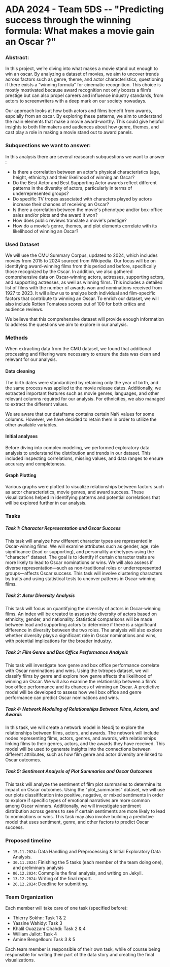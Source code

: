 # ADA 2024 - Team 5DS -- "Predicting success through the winning formula: What makes a movie gain an Oscar ?"

### Abstract:

In this project, we’re diving into what makes a movie stand out enough to win an oscar. By analyzing a dataset of movies, we aim to uncover trends across factors such as genre, theme, and actor characteristics, questioning if there exists a “winning formula” for cinematic recognition. This choice is mostly mostivated because award recognition not only boosts a film’s prestige but can also propel careers and influence industry standards, from actors to screenwriters with a deep mark on our society nowadays.

Our approach looks at how both actors and films benefit from awards, espcially from an oscar. By exploring these patterns, we aim to understand the main elements that make a movie award-worthy. This could give helpful insights to both filmmakers and audiences about how genre, themes, and cast play a role in making a movie stand out to award panels.

### Subquestions we want to answer:

In this analysis there are several reasearch subquestions we want to answer : 
- Is there a correlation between an actor's physical characteristics (age, height, ethnicity) and their likelihood of winning an Oscar?
- Do the Best Actor and Best Supporting Actor awards reflect different patterns in the diversity of actors, particularly in terms of underrepresented groups?
- Do specific TV tropes associated with characters played by actors increase their chances of receiving an Oscar?
- Is there a correlation between the movie's phenotype and/or box-office sales and/or plots and the award it won?
- How does public reviews translate a movie's prestige?
- How do a movie’s genre, themes, and plot elements correlate with its likelihood of winning an Oscar?

### Used Dataset

We will use the CMU Summary Corpus, updated to 2024, which includes movies from 2015 to 2024 sourced from Wikipedia. Our focus will be on identifying award-winning films from this period and before, specifically those recognized by the Oscar. In addition,  we also gathered comprehensive data on Oscar-winning actors, actresses, supporting actors, and supporting actresses, as well as winning films. This includes a detailed list of films with the number of awards won and nominations received from 1927 to 2023. It will allow us to analyze both individual and film-specific factors that contribute to winning an Oscar. To enrich our dataset, we will also include Rotten Tomatoes scores out of 100 for both critics and audience reviews.

We believe that this comprehensive dataset will provide enough information to address the questions we aim to explore in our analysis.

### Methods

When extracting data from the CMU dataset, we found that additional processing and filtering were necessary to ensure the data was clean and relevant for our analysis.

#### Data cleaning 
The birth dates were standardized by retaining only the year of birth, and the same process was applied to the movie release dates. Additionally, we extracted important features such as movie genres, languages, and other relevant columns required for our analysis. For ethnicities, we also managed to extract the different values.

We are aware that our dataframe contains certain NaN values for some columns. However, we have decided to retain them in order to utilize the other available variables.

#### Initial analyses
Before diving into complex modeling, we performed exploratory data analysis to understand the distribution and trends in our dataset. This included inspecting correlations, missing values, and data ranges to ensure accuracy and completeness.

#### Graph Plotting
Various graphs were plotted to visualize relationships between factors such as actor characteristics, movie genres, and award success. These visualizations helped in identifying patterns and potential correlations that will be explored further in our analysis.

### Tasks

##### Task 1: Character Representation and Oscar Success

This task will analyze how different character types are represented in Oscar-winning films. We will examine attributes such as gender, age, role significance (lead or supporting), and personality archetypes using the "character" dataset. The goal is to identify if certain character traits are more likely to lead to Oscar nominations or wins. We will also assess if diverse representation—such as non-traditional roles or underrepresented groups—affects Oscar success. This task will involve clustering characters by traits and using statistical tests to uncover patterns in Oscar-winning films.

##### Task 2: Actor Diversity Analysis

This task will focus on quantifying the diversity of actors in Oscar-winning films. An index will be created to assess the diversity of actors based on ethnicity, gender, and nationality. Statistical comparisons will be made between lead and supporting actors to determine if there is a significant difference in diversity between the two roles. The analysis will also explore whether diversity plays a significant role in Oscar nominations and wins, with potential implications for the broader industry.

##### Task 3: Film Genre and Box Office Performance Analysis

This task will investigate how genre and box office performance correlate with Oscar nominations and wins. Using the tvtropes dataset, we will classify films by genre and explore how genre affects the likelihood of winning an Oscar. We will also examine the relationship between a film’s box office performance and its chances of winning an Oscar. A predictive model will be developed to assess how well box office and genre performance can predict Oscar nominations and wins.

##### Task 4: Network Modeling of Relationships Between Films, Actors, and Awards

In this task, we will create a network model in Neo4j to explore the relationships between films, actors, and awards. The network will include nodes representing films, actors, genres, and awards, with relationships linking films to their genres, actors, and the awards they have received. This model will be used to generate insights into the connections between different attributes, such as how film genre and actor diversity are linked to Oscar outcomes.


##### Task 5: Sentiment Analysis of Plot Summaries and Oscar Outcomes
This task will analyze the sentiment of film plot summaries to determine its impact on Oscar outcomes. Using the "plot_summaries" dataset, we will use our plots classififcation into positive, negative, or mixed sentiments in order to explore if specific types of emotional narratives are more common among Oscar winners. Additionally, we will investigate sentiment distribution across genres to see if certain sentiments are more likely to lead to nominations or wins. This task may also involve building a predictive model that uses sentiment, genre, and other factors to predict Oscar success.

### Proposed timeline

- `15.11.2024`: Data Handling and Preprocessing & Initial Exploratory Data Analysis.
- `30.11.2024`: Finishing the 5 tasks (each member of the team doing one), and preliminary analysis
- `06.12.2024`: Commpile the final analysis, and writing on Jekyll.
- `13.12.2024`: Writing of the final report. 
- `20.12.2024`: Deadline for submitting.  

### Team Organization

Each member will take care of one task (specified before):
- Thierry Sokhn: Task 1 & 2
- Yassine Wahidy: Task 3
- Khalil Ouazzani Chahdi: Task 2 & 4
- William Jallot: Task 4
- Amine Bengelloun: Task 3 & 5

Each team member is responsible of their own task, while of course being responsible for writing their part of the data story and creating the final visualizations. 
